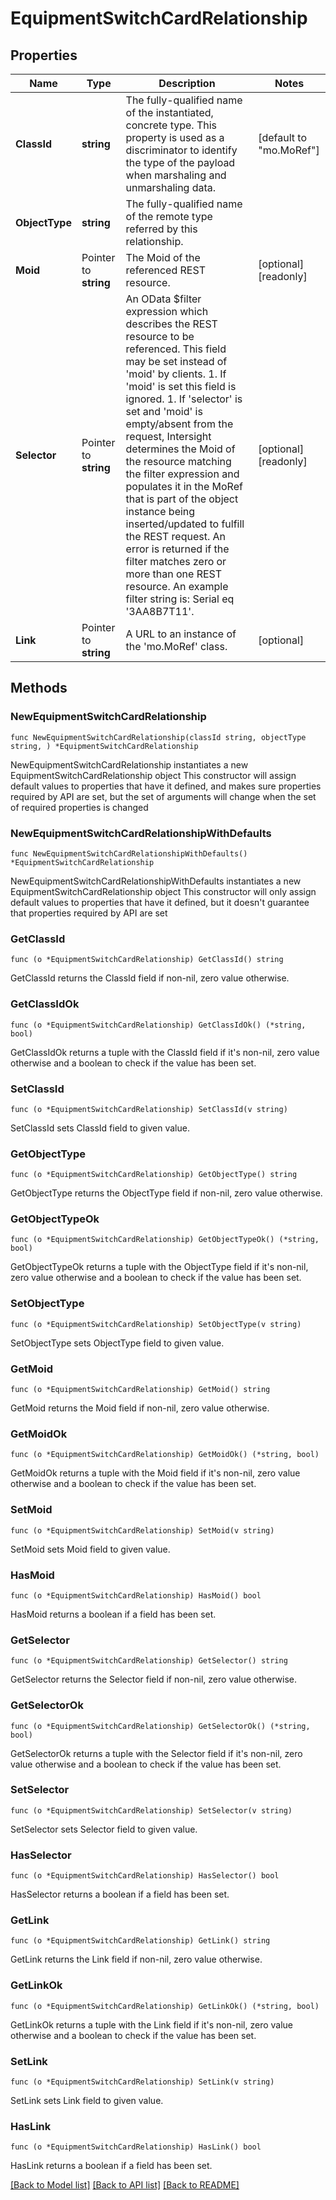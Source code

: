 # EquipmentSwitchCardRelationship

## Properties

Name | Type | Description | Notes
------------ | ------------- | ------------- | -------------
**ClassId** | **string** | The fully-qualified name of the instantiated, concrete type. This property is used as a discriminator to identify the type of the payload when marshaling and unmarshaling data. | [default to "mo.MoRef"]
**ObjectType** | **string** | The fully-qualified name of the remote type referred by this relationship. | 
**Moid** | Pointer to **string** | The Moid of the referenced REST resource. | [optional] [readonly] 
**Selector** | Pointer to **string** | An OData $filter expression which describes the REST resource to be referenced. This field may be set instead of &#39;moid&#39; by clients. 1. If &#39;moid&#39; is set this field is ignored. 1. If &#39;selector&#39; is set and &#39;moid&#39; is empty/absent from the request, Intersight determines the Moid of the resource matching the filter expression and populates it in the MoRef that is part of the object instance being inserted/updated to fulfill the REST request. An error is returned if the filter matches zero or more than one REST resource. An example filter string is: Serial eq &#39;3AA8B7T11&#39;. | [optional] [readonly] 
**Link** | Pointer to **string** | A URL to an instance of the &#39;mo.MoRef&#39; class. | [optional] 

## Methods

### NewEquipmentSwitchCardRelationship

`func NewEquipmentSwitchCardRelationship(classId string, objectType string, ) *EquipmentSwitchCardRelationship`

NewEquipmentSwitchCardRelationship instantiates a new EquipmentSwitchCardRelationship object
This constructor will assign default values to properties that have it defined,
and makes sure properties required by API are set, but the set of arguments
will change when the set of required properties is changed

### NewEquipmentSwitchCardRelationshipWithDefaults

`func NewEquipmentSwitchCardRelationshipWithDefaults() *EquipmentSwitchCardRelationship`

NewEquipmentSwitchCardRelationshipWithDefaults instantiates a new EquipmentSwitchCardRelationship object
This constructor will only assign default values to properties that have it defined,
but it doesn't guarantee that properties required by API are set

### GetClassId

`func (o *EquipmentSwitchCardRelationship) GetClassId() string`

GetClassId returns the ClassId field if non-nil, zero value otherwise.

### GetClassIdOk

`func (o *EquipmentSwitchCardRelationship) GetClassIdOk() (*string, bool)`

GetClassIdOk returns a tuple with the ClassId field if it's non-nil, zero value otherwise
and a boolean to check if the value has been set.

### SetClassId

`func (o *EquipmentSwitchCardRelationship) SetClassId(v string)`

SetClassId sets ClassId field to given value.


### GetObjectType

`func (o *EquipmentSwitchCardRelationship) GetObjectType() string`

GetObjectType returns the ObjectType field if non-nil, zero value otherwise.

### GetObjectTypeOk

`func (o *EquipmentSwitchCardRelationship) GetObjectTypeOk() (*string, bool)`

GetObjectTypeOk returns a tuple with the ObjectType field if it's non-nil, zero value otherwise
and a boolean to check if the value has been set.

### SetObjectType

`func (o *EquipmentSwitchCardRelationship) SetObjectType(v string)`

SetObjectType sets ObjectType field to given value.


### GetMoid

`func (o *EquipmentSwitchCardRelationship) GetMoid() string`

GetMoid returns the Moid field if non-nil, zero value otherwise.

### GetMoidOk

`func (o *EquipmentSwitchCardRelationship) GetMoidOk() (*string, bool)`

GetMoidOk returns a tuple with the Moid field if it's non-nil, zero value otherwise
and a boolean to check if the value has been set.

### SetMoid

`func (o *EquipmentSwitchCardRelationship) SetMoid(v string)`

SetMoid sets Moid field to given value.

### HasMoid

`func (o *EquipmentSwitchCardRelationship) HasMoid() bool`

HasMoid returns a boolean if a field has been set.

### GetSelector

`func (o *EquipmentSwitchCardRelationship) GetSelector() string`

GetSelector returns the Selector field if non-nil, zero value otherwise.

### GetSelectorOk

`func (o *EquipmentSwitchCardRelationship) GetSelectorOk() (*string, bool)`

GetSelectorOk returns a tuple with the Selector field if it's non-nil, zero value otherwise
and a boolean to check if the value has been set.

### SetSelector

`func (o *EquipmentSwitchCardRelationship) SetSelector(v string)`

SetSelector sets Selector field to given value.

### HasSelector

`func (o *EquipmentSwitchCardRelationship) HasSelector() bool`

HasSelector returns a boolean if a field has been set.

### GetLink

`func (o *EquipmentSwitchCardRelationship) GetLink() string`

GetLink returns the Link field if non-nil, zero value otherwise.

### GetLinkOk

`func (o *EquipmentSwitchCardRelationship) GetLinkOk() (*string, bool)`

GetLinkOk returns a tuple with the Link field if it's non-nil, zero value otherwise
and a boolean to check if the value has been set.

### SetLink

`func (o *EquipmentSwitchCardRelationship) SetLink(v string)`

SetLink sets Link field to given value.

### HasLink

`func (o *EquipmentSwitchCardRelationship) HasLink() bool`

HasLink returns a boolean if a field has been set.


[[Back to Model list]](../README.md#documentation-for-models) [[Back to API list]](../README.md#documentation-for-api-endpoints) [[Back to README]](../README.md)


